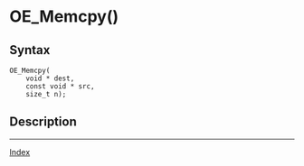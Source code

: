 # OE_Memcpy()



## Syntax

    OE_Memcpy(
        void * dest,
        const void * src,
        size_t n);
## Description 

---
[Index](index.md)

